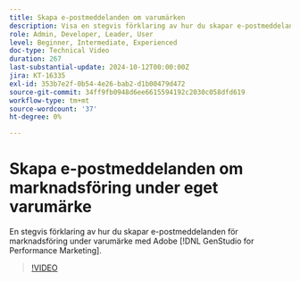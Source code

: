 ```yaml
---
title: Skapa e-postmeddelanden om varumärken
description: Visa en stegvis förklaring av hur du skapar e-postmeddelanden för marknadsföring under varumärke med Adobe [!DNL GenStudio for Performance Marketing].
role: Admin, Developer, Leader, User
level: Beginner, Intermediate, Experienced
doc-type: Technical Video
duration: 267
last-substantial-update: 2024-10-12T00:00:00Z
jira: KT-16335
exl-id: 353b7e2f-0b54-4e26-bab2-d1b00479d472
source-git-commit: 34ff9fb0948d6ee6615594192c2030c058dfd619
workflow-type: tm+mt
source-wordcount: '37'
ht-degree: 0%

---
```


# Skapa e-postmeddelanden om marknadsföring under eget varumärke

En stegvis förklaring av hur du skapar e-postmeddelanden för marknadsföring under varumärke med Adobe [!DNL GenStudio for Performance Marketing].

>[!VIDEO](https://video.tv.adobe.com/v/3435056/?learn=on)
